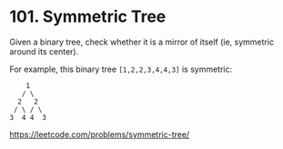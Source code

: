 # 101. Symmetric Tree

Given a binary tree, check whether it is a mirror of itself (ie, symmetric around its center).

For example, this binary tree `[1,2,2,3,4,4,3]` is symmetric:

```Text
    1
   / \
  2   2
 / \ / \
3  4 4  3
```

<https://leetcode.com/problems/symmetric-tree/>
